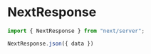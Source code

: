 # NextResponse

```jsx
import { NextResponse } from "next/server";

NextResponse.json({ data })

```